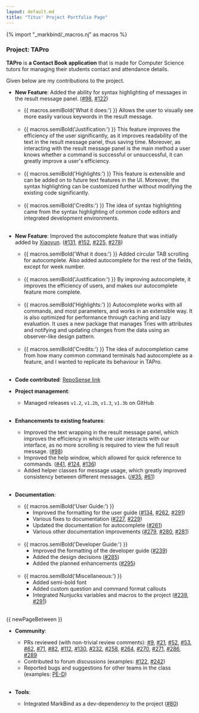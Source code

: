 ```yaml
---
layout: default.md
title: "Titus' Project Portfolio Page"
---
```

{% import "_markbind/_macros.nj" as macros %}

### Project: TAPro

**TAPro** is **a Contact Book application** that is made for Computer Science tutors for managing their students contact and attendance details.<br>

Given below are my contributions to the project.

* **New Feature**: Added the ability for syntax highlighting of messages in the result message panel. ([\#98](https://github.com/AY2324S2-CS2103T-F13-1/tp/pull/98), [\#122](https://github.com/AY2324S2-CS2103T-F13-1/tp/pull/122))
  * {{ macros.semiBold('What it does:') }} Allows the user to visually see more easily various keywords in the result message.<br><br>
  * {{ macros.semiBold('Justification:') }} This feature improves the efficiency of the user significantly, as it improves readability of the text in the result message panel, thus saving time. Moreover, as interacting with the result message panel is the main method a user knows whether a command is successful or unsuccessful, it can greatly improve a user's efficiency.<br><br>
  * {{ macros.semiBold('Highlights:') }} This feature is extensible and can be added on to future text features in the UI. Moreover, the syntax highlighting can be customized further without modifying the existing code significantly.<br><br>
  * {{ macros.semiBold('Credits:') }} The idea of syntax highlighting came from the syntax highlighting of common code editors and integrated development environments.<br><br>

* **New Feature**: Improved the autocomplete feature that was initially added by [Xiaoyun](http://github.com/ForAeons). ([\#131](https://github.com/AY2324S2-CS2103T-F13-1/tp/pull/131), [\#152](https://github.com/AY2324S2-CS2103T-F13-1/tp/pull/152), [\#225](https://github.com/AY2324S2-CS2103T-F13-1/tp/pull/225), [\#278](https://github.com/AY2324S2-CS2103T-F13-1/tp/pull/278))
  * {{ macros.semiBold('What it does:') }} Added circular TAB scrolling for autocomplete. Also added autocomplete for the rest of the fields, except for week number. <br><br>
  * {{ macros.semiBold('Justification:') }} By improving autocomplete, it improves the efficiency of users, and makes our autocomplete feature more complete.<br><br>
  *   {{ macros.semiBold('Highlights:') }} Autocomplete works with all commands, and most parameters, and works in an extensible way. It is also optimized for performance through caching and lazy evaluation. It uses a new package that manages Tries with attributes and notifying and updating changes from the data using an observer-like design pattern.<br><br>
  * {{ macros.semiBold('Credits:') }} The idea of autocompletion came from how many common command terminals had autocomplete as a feature, and I wanted to replicate its behaviour in TAPro.<br><br>

* **Code contributed**: [RepoSense link](https://nus-cs2103-ay2324s2.github.io/tp-dashboard/?search=tituschewxj&breakdown=true&sort=groupTitle%20dsc&sortWithin=title&since=2024-02-23&timeframe=commit&mergegroup=&groupSelect=groupByRepos&checkedFileTypes=docs~functional-code~test-code~other)

* **Project management**:
  * Managed releases `v1.2`, `v1.2b`, `v1.3`, `v1.3b` on GitHub <br><br>

* **Enhancements to existing features**:
  * Improved the text wrapping in the result message panel, which improves the efficiency in which the user interacts with our interface, as no more scrolling is required to view the full result message. ([\#98](https://github.com/AY2324S2-CS2103T-F13-1/tp/pull/98))
  * Improved the help window, which allowed for quick reference to commands. ([\#41](https://github.com/AY2324S2-CS2103T-F13-1/tp/pull/41), [\#124](https://github.com/AY2324S2-CS2103T-F13-1/tp/pull/124), [\#136](https://github.com/AY2324S2-CS2103T-F13-1/tp/pull/136))
  * Added helper classes for message usage, which greatly improved consistency between different messages. ([/#35](https://github.com/AY2324S2-CS2103T-F13-1/tp/pull/35), [\#61](https://github.com/AY2324S2-CS2103T-F13-1/tp/pull/61))<br><br>

* **Documentation**:
    * {{ macros.semiBold('User Guide:') }}
      * Improved the formatting for the user guide ([\#134](https://github.com/AY2324S2-CS2103T-F13-1/tp/pull/134), [\#262](https://github.com/AY2324S2-CS2103T-F13-1/tp/pull/262), [\#291](https://github.com/AY2324S2-CS2103T-F13-1/tp/pull/291))
      * Various fixes to documentation ([\#227](https://github.com/AY2324S2-CS2103T-F13-1/tp/pull/227/files), [\#229](https://github.com/AY2324S2-CS2103T-F13-1/tp/pull/229))
      * Updated the documentation for autocomplete ([\#261](https://github.com/AY2324S2-CS2103T-F13-1/tp/pull/261))
      * Various other documentation improvements ([\#279](https://github.com/AY2324S2-CS2103T-F13-1/tp/pull/279), [\#280](https://github.com/AY2324S2-CS2103T-F13-1/tp/pull/280), [\#281](https://github.com/AY2324S2-CS2103T-F13-1/tp/pull/281))<br><br>
    * {{ macros.semiBold('Developer Guide:') }}
      * Improved the formatting of the developer guide ([\#239](https://github.com/AY2324S2-CS2103T-F13-1/tp/pull/239))
      * Added the design decisions ([\#285](https://github.com/AY2324S2-CS2103T-F13-1/tp/pull/285)) 
      * Added the planned enhancements ([\#295](https://github.com/AY2324S2-CS2103T-F13-1/tp/pull/295))<br><br>
    * {{ macros.semiBold('Miscellaneous:') }}
      * Added semi-bold font
      * Added custom question and command format callouts
      * Integrated Nunjucks variables and macros to the project ([\#239](https://github.com/AY2324S2-CS2103T-F13-1/tp/pull/239), [\#291](https://github.com/AY2324S2-CS2103T-F13-1/tp/pull/291))<br><br>

{{ newPageBetween }}

* **Community**:
  * PRs reviewed (with non-trivial review comments): [\#9](https://github.com/AY2324S2-CS2103T-F13-1/tp/pull/9), [\#21](https://github.com/AY2324S2-CS2103T-F13-1/tp/pull/21), [\#52](https://github.com/AY2324S2-CS2103T-F13-1/tp/pull/52), [\#53](https://github.com/AY2324S2-CS2103T-F13-1/tp/pull/53), [\#62](https://github.com/AY2324S2-CS2103T-F13-1/tp/pull/62), [\#71](https://github.com/AY2324S2-CS2103T-F13-1/tp/pull/71), [\#82](https://github.com/AY2324S2-CS2103T-F13-1/tp/pull/82), [\#112](https://github.com/AY2324S2-CS2103T-F13-1/tp/pull/112), [\#130](https://github.com/AY2324S2-CS2103T-F13-1/tp/pull/130), [\#232](https://github.com/AY2324S2-CS2103T-F13-1/tp/pull/232), [\#258](https://github.com/AY2324S2-CS2103T-F13-1/tp/pull/258), [\#264](https://github.com/AY2324S2-CS2103T-F13-1/tp/pull/264), [\#270](https://github.com/AY2324S2-CS2103T-F13-1/tp/pull/270), [\#271](https://github.com/AY2324S2-CS2103T-F13-1/tp/pull/271), [\#286](https://github.com/AY2324S2-CS2103T-F13-1/tp/pull/286), [\#289](https://github.com/AY2324S2-CS2103T-F13-1/tp/pull/289)
  * Contributed to forum discussions (examples: [\#122](https://github.com/nus-cs2103-AY2324S2/forum/issues/122), [\#242](https://github.com/nus-cs2103-AY2324S2/forum/issues/242))
  * Reported bugs and suggestions for other teams in the class (examples: [PE-D](https://github.com/tituschewxj/ped/issues))<br><br>

* **Tools**:
  * Integrated MarkBind as a dev-dependency to the project ([\#80](https://github.com/AY2324S2-CS2103T-F13-1/tp/pull/80))
